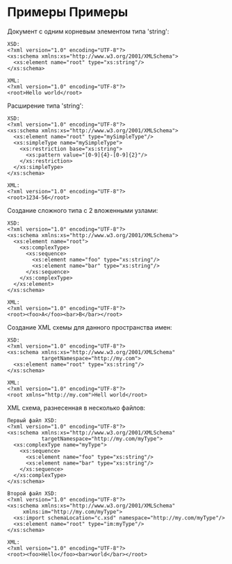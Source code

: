 Примеры
Примеры
=======

Документ с одним корневым элементом типа 'string':

    XSD:
    <?xml version="1.0" encoding="UTF-8"?>
    <xs:schema xmlns:xs="http://www.w3.org/2001/XMLSchema">
      <xs:element name="root" type="xs:string"/>
    </xs:schema>
    
    XML:
    <?xml version="1.0" encoding="UTF-8"?>
    <root>Hello world</root>

Расширение типа 'string':

    XSD:
    <?xml version="1.0" encoding="UTF-8"?>
    <xs:schema xmlns:xs="http://www.w3.org/2001/XMLSchema">
      <xs:element name="root" type="mySimpleType"/>
      <xs:simpleType name="mySimpleType">
        <xs:restriction base="xs:string">
          <xs:pattern value="[0-9]{4}-[0-9]{2}"/>
        </xs:restriction>
      </xs:simpleType>
    </xs:schema>

    XML:
    <?xml version="1.0" encoding="UTF-8"?>
    <root>1234-56</root>

Создание сложного типа с 2 вложенными узлами:

    XSD:
    <?xml version="1.0" encoding="UTF-8"?>
    <xs:schema xmlns:xs="http://www.w3.org/2001/XMLSchema">
      <xs:element name="root">
        <xs:complexType>
          <xs:sequence>
            <xs:element name="foo" type="xs:string"/>
            <xs:element name="bar" type="xs:string"/>
          </xs:sequence>
        </xs:complexType>
      </xs:element>
    </xs:schema>

    XML:
    <?xml version="1.0" encoding="UTF-8"?>
    <root><foo>A</foo><bar>B</bar></root>

Создание XML схемы для данного пространства имен:

    XSD:
    <?xml version="1.0" encoding="UTF-8"?>
    <xs:schema xmlns:xs="http://www.w3.org/2001/XMLSchema" 
               targetNamespace="http://my.com">
      <xs:element name="root" type="xs:string"/>
    </xs:schema>

    XML:
    <?xml version="1.0" encoding="UTF-8"?>
    <root xmlns="http://my.com">Hell world</root>

XML схема, разнесенная в несколько файлов:

    Первый файл XSD:
    <?xml version="1.0" encoding="UTF-8"?>
    <xs:schema xmlns:xs="http://www.w3.org/2001/XMLSchema"
               targetNamespace="http://my.com/myType">
      <xs:complexType name="myType">
        <xs:sequence>
          <xs:element name="foo" type="xs:string"/>
          <xs:element name="bar" type="xs:string"/>
        </xs:sequence>
      </xs:complexType>
    </xs:schema>

    Второй файл XSD:
    <?xml version="1.0" encoding="UTF-8"?>
    <xs:schema xmlns:xs="http://www.w3.org/2001/XMLSchema"
         xmlns:im="http://my.com/myType">
      <xs:import schemaLocation="c.xsd" namespace="http://my.com/myType"/>
      <xs:element name="root" type="im:myType"/>
    </xs:schema>

    XML:
    <?xml version="1.0" encoding="UTF-8"?>
    <root><foo>Hello</foo><bar>world</bar></root>
